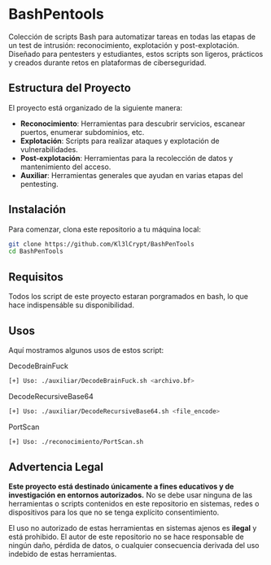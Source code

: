 # BashPentools
Colección de scripts Bash para automatizar tareas en todas las etapas de un test de intrusión: reconocimiento, explotación y post-explotación. Diseñado para pentesters y estudiantes, estos scripts son ligeros, prácticos y creados durante retos en plataformas de ciberseguridad.

## Estructura del Proyecto

El proyecto está organizado de la siguiente manera:

- **Reconocimiento**: Herramientas para descubrir servicios, escanear puertos, enumerar subdominios, etc.
- **Explotación**: Scripts para realizar ataques y explotación de vulnerabilidades.
- **Post-explotación**: Herramientas para la recolección de datos y mantenimiento del acceso.
- **Auxiliar**: Herramientas generales que ayudan en varias etapas del pentesting.

## Instalación

Para comenzar, clona este repositorio a tu máquina local:

```bash
git clone https://github.com/Kl3lCrypt/BashPenTools
cd BashPenTools
```
## Requisitos

Todos los script de este proyecto estaran porgramados en bash, lo que hace indispensáble su disponibilidad.

## Usos

Aquí mostramos algunos usos de estos script:

DecodeBrainFuck
```bash
[+] Uso: ./auxiliar/DecodeBrainFuck.sh <archivo.bf>
```
DecodeRecursiveBase64
```bash
[+] Uso: ./auxiliar/DecodeRecursiveBase64.sh <file_encode>
```
PortScan
```bash
[+] Uso: ./reconocimiento/PortScan.sh
```
## Advertencia Legal

**Este proyecto está destinado únicamente a fines educativos y de investigación en entornos autorizados.** No se debe usar ninguna de las herramientas o scripts contenidos en este repositorio en sistemas, redes o dispositivos para los que no se tenga explícito consentimiento.

El uso no autorizado de estas herramientas en sistemas ajenos es **ilegal** y está prohibido. El autor de este repositorio no se hace responsable de ningún daño, pérdida de datos, o cualquier consecuencia derivada del uso indebido de estas herramientas.
